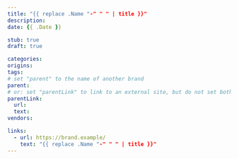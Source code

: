 ```yaml
---
title: "{{ replace .Name "-" " " | title }}"
description:
date: {{ .Date }}

stub: true
draft: true

categories:
origins:
tags:
# set "parent" to the name of another brand
parent:
# or: set "parentLink" to link to an external site, but do not set both
parentLink:
  url:
  text:
vendors:

links:
  - url: https://brand.example/
    text: "{{ replace .Name "-" " " | title }}"
---
```

